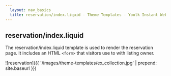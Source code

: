 ```yaml
---
  layout: nav_basics
  title: reservation/index.liquid - Theme Templates - Yoolk Instant Website Themes
---
```


<h2 class="section-title">reservation/index.liquid</h2>

The reservation/index.liquid template is used to render the reservation page. It includes an HTML <code>&lt;form&gt;</code> that visitors use to with listing owner.

![reservation]({{ '/images/theme-templates/ex_collection.jpg' | prepend: site.baseurl }})

